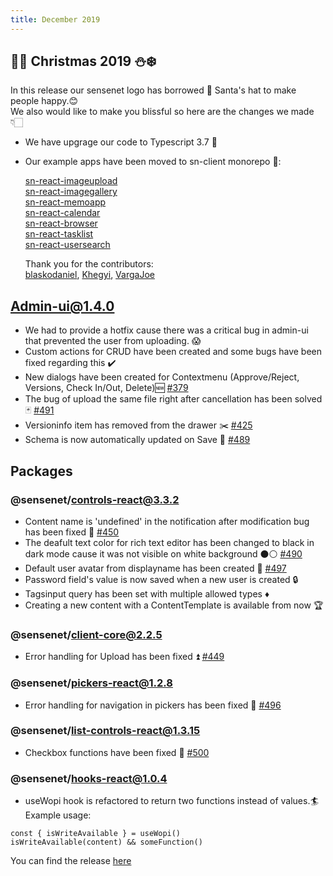 ```yaml
---
title: December 2019
---
```


## 🎄🎁 Christmas 2019 ⛄️❄️

In this release our sensenet logo has borrowed 🎅 Santa's hat to make people happy.😊  
We also would like to make you blissful so here are the changes we made 👇🏻

- We have upgrage our code to Typescript 3.7 🎉
- Our example apps have been moved to sn-client monorepo 🏁:

  [sn-react-imageupload](https://sn-react-imageupload.netlify.com)  
  [sn-react-imagegallery](https://sn-react-imagegallery.netlify.com)  
  [sn-react-memoapp](https://sn-react-memoapp.netlify.com)  
  [sn-react-calendar](https://sn-react-calendar.netlify.com)  
  [sn-react-browser](https://sn-react-browser.netlify.com)  
  [sn-react-tasklist](https://sn-react-tasklist.netlify.com)  
  [sn-react-usersearch](https://sn-react-usersearch.netlify.com)

  Thank you for the contributors:  
  [blaskodaniel](https://github.com/blaskodaniel),
  [Khegyi](https://github.com/Khegyi),
  [VargaJoe](https://github.com/VargaJoe)

## Admin-ui@1.4.0

- We had to provide a hotfix cause there was a critical bug in admin-ui that prevented the user from uploading. 😱
- Custom actions for CRUD have been created and some bugs have been fixed regarding this ✔️
- New dialogs have been created for Contextmenu (Approve/Reject, Versions, Check In/Out, Delete)🆕 [#379](https://github.com/sensenet/sn-client/issues/379)
- The bug of upload the same file right after cancellation has been solved 🃏 [#491](https://github.com/sensenet/sn-client/issues/491)
- Versioninfo item has removed from the drawer ✂️ [#425](https://github.com/sensenet/sn-client/issues/425)
- Schema is now automatically updated on Save 🔄 [#489](https://github.com/sensenet/sn-client/issues/489)

## Packages

### @sensenet/controls-react@3.3.2
- Content name is 'undefined' in the notification after modification bug has been fixed 🎫 [#450](https://github.com/sensenet/sn-client/issues/450)
- The deafult text color for rich text editor has been changed to black in dark mode cause it was not visible on white background ⚫️⚪️ [#490](https://github.com/sensenet/sn-client/issues/490)
- Default user avatar from displayname has been created 👀 [#497](https://github.com/sensenet/sn-client/issues/497)
- Password field's value is now saved when a new user is created 🔒
- Tagsinput query has been set with multiple allowed types ♦️
- Creating a new content with a ContentTemplate is available from now 🏆

### @sensenet/client-core@2.2.5
- Error handling for Upload has been fixed ⏫ [#449](https://github.com/sensenet/sn-client/issues/449)

### @sensenet/pickers-react@1.2.8
- Error handling for navigation in pickers has been fixed 🔖 [#496](https://github.com/sensenet/sn-client/issues/496)

### @sensenet/list-controls-react@1.3.15
- Checkbox functions have been fixed 🔳 [#500](https://github.com/sensenet/sn-client/issues/500)


### @sensenet/hooks-react@1.0.4
- useWopi hook is refactored to return two functions instead of values.🏄  
Example usage:
```tsx
const { isWriteAvailable } = useWopi()
isWriteAvailable(content) && someFunction()
```

You can find the release [here](https://github.com/SenseNet/sn-client/releases/tag/2019.12.0)
